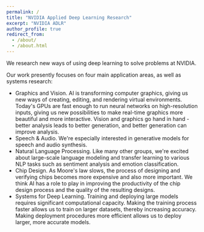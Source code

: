 ```yaml
---
permalink: /
title: "NVIDIA Applied Deep Learning Research"
excerpt: "NVIDIA ADLR"
author_profile: true
redirect_from: 
  - /about/
  - /about.html
---
```


We research new ways of using deep learning to solve problems at
NVIDIA. 

Our work presently focuses on four main application areas, as well as systems research:
  * Graphics and Vision. AI is transforming computer graphics, giving
  us new ways of creating, editing, and rendering virtual
  environments. Today's GPUs are fast enough to run neural networks on
  high-resolution inputs, giving us new possibilities to make
  real-time graphics more beautiful and more interactive. Vision and
  graphics go hand in hand - better analysis leads to better
  generation, and better generation can improve analysis.
  * Speech & Audio. We're especially interested in generative models
  for speech and audio synthesis.
  * Natural Language Processing. Like many other groups, we're excited
  about large-scale language modeling and transfer learning to various
  NLP tasks such as sentiment analysis and emotion classification.
  * Chip Design. As Moore's law slows, the process of designing and
  verifying chips becomes more expensive and also more important. We
  think AI has a role to play in improving the productivity of the
  chip design process and the quality of the resulting designs.
  * Systems for Deep Learning. Training and deploying large models
  requires significant computational capacity. Making the training
  process faster allows us to train on larger datasets, thereby
  increasing accuracy. Making deployment procedures more efficient
  allows us to deploy larger, more accurate models.
 

